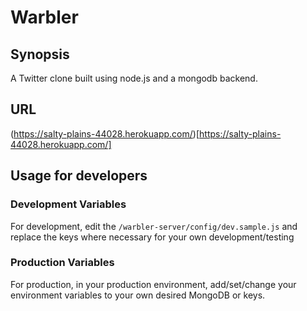 # Warbler

## Synopsis

A Twitter clone built using node.js and a mongodb backend.

## URL

(https://salty-plains-44028.herokuapp.com/)[https://salty-plains-44028.herokuapp.com/]

## Usage for developers

### Development Variables

For development, edit the `/warbler-server/config/dev.sample.js` and replace the keys where necessary for your own development/testing

### Production Variables

For production, in your production environment, add/set/change your environment variables to your own desired MongoDB or keys.
